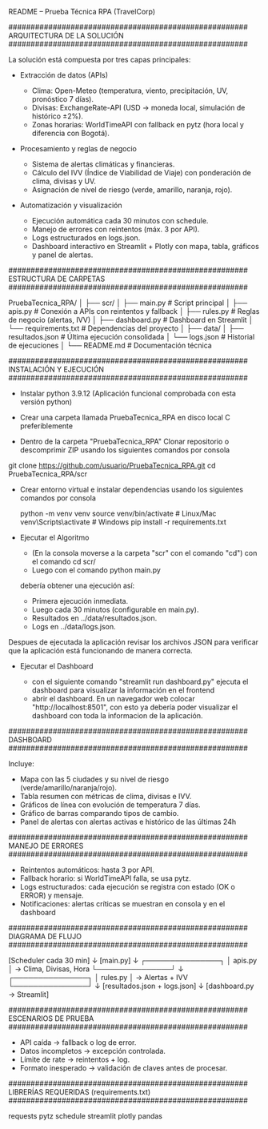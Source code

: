 README – Prueba Técnica RPA (TravelCorp)

######################################################
ARQUITECTURA DE LA SOLUCIÓN
######################################################

La solución está compuesta por tres capas principales:

- Extracción de datos (APIs)

    - Clima: Open-Meteo (temperatura, viento, precipitación, UV, pronóstico 7 días).
    - Divisas: ExchangeRate-API (USD → moneda local, simulación de histórico ±2%).
    - Zonas horarias: WorldTimeAPI con fallback en pytz (hora local y diferencia con Bogotá).

- Procesamiento y reglas de negocio

    - Sistema de alertas climáticas y financieras.
    - Cálculo del IVV (Índice de Viabilidad de Viaje) con ponderación de clima, divisas y UV.
    - Asignación de nivel de riesgo (verde, amarillo, naranja, rojo).

- Automatización y visualización

    - Ejecución automática cada 30 minutos con schedule.
    - Manejo de errores con reintentos (máx. 3 por API).
    - Logs estructurados en logs.json.
    - Dashboard interactivo en Streamlit + Plotly con mapa, tabla, gráficos y panel de alertas.

######################################################
ESTRUCTURA DE CARPETAS
######################################################

PruebaTecnica_RPA/
│
├── scr/
│   ├── main.py          # Script principal
│   ├── apis.py          # Conexión a APIs con reintentos y fallback
│   ├── rules.py         # Reglas de negocio (alertas, IVV)
│   ├── dashboard.py     # Dashboard en Streamlit
│   └── requirements.txt # Dependencias del proyecto
│
├── data/
│   ├── resultados.json  # Última ejecución consolidada
│   └── logs.json        # Historial de ejecuciones
│
└── README.md            # Documentación técnica


######################################################
INSTALACIÓN Y EJECUCIÓN
######################################################

- Instalar python 3.9.12 (Aplicación funcional comprobada con esta versión python)

- Crear una carpeta llamada PruebaTecnica_RPA en disco local C preferiblemente 

- Dentro de la carpeta "PruebaTecnica_RPA" Clonar repositorio o descomprimir ZIP usando los siguientes comandos por consola

git clone https://github.com/usuario/PruebaTecnica_RPA.git
cd PruebaTecnica_RPA/scr

- Crear entorno virtual e instalar dependencias usando los siguientes comandos por consola 

    python -m venv venv
    source venv/bin/activate   # Linux/Mac
    venv\Scripts\activate      # Windows
    pip install -r requirements.txt

- Ejecutar el Algoritmo 

    - (En la consola moverse a la carpeta "scr" con el comando "cd") con el comando
    cd scr/
    - Luego con el comando
    python main.py

    debería obtener una ejecución así:

    * Primera ejecución inmediata.
    * Luego cada 30 minutos (configurable en main.py).
    * Resultados en ../data/resultados.json.
    * Logs en ../data/logs.json.

Despues de ejecutada la aplicación revisar los archivos JSON para verificar que la aplicación está funcionando de manera correcta.

- Ejecutar el Dashboard

    * con el siguiente comando "streamlit run dashboard.py" ejecuta el dashboard para visualizar la información en el frontend
    * abrir el dashboard. En un navegador web colocar "http://localhost:8501", con esto ya debería poder visualizar el dashboard
    con toda la informacion de la aplicación.
    

######################################################
DASHBOARD
######################################################

Incluye:
- Mapa con las 5 ciudades y su nivel de riesgo (verde/amarillo/naranja/rojo).
- Tabla resumen con métricas de clima, divisas e IVV.
- Gráficos de línea con evolución de temperatura 7 días.
- Gráfico de barras comparando tipos de cambio.
- Panel de alertas con alertas activas e histórico de las últimas 24h

######################################################
MANEJO DE ERRORES
######################################################

- Reintentos automáticos: hasta 3 por API.
- Fallback horario: si WorldTimeAPI falla, se usa pytz.
- Logs estructurados: cada ejecución se registra con estado (OK o ERROR) y mensaje.
- Notificaciones: alertas críticas se muestran en consola y en el dashboard


######################################################
DIAGRAMA DE FLUJO
######################################################

[Scheduler cada 30 min]
        ↓
   [main.py]
        ↓
 ┌───────────────┐
 │   apis.py     │ → Clima, Divisas, Hora
 └───────────────┘
        ↓
 ┌───────────────┐
 │   rules.py    │ → Alertas + IVV
 └───────────────┘
        ↓
 [resultados.json + logs.json]
        ↓
 [dashboard.py → Streamlit]


######################################################
ESCENARIOS DE PRUEBA
######################################################

- API caída → fallback o log de error.
- Datos incompletos → excepción controlada.
- Límite de rate → reintentos + log.
- Formato inesperado → validación de claves antes de procesar.

######################################################
LIBRERÍAS REQUERIDAS (requirements.txt)
######################################################

requests
pytz
schedule
streamlit
plotly
pandas






